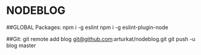 # NODEBLOG

##GLOBAL Packages:
    npm i -g eslint
    npm i -g eslint-plugin-node
    
    
##Git:
    git remote add blog git@github.com:arturkat/nodeblog.git
    git push -u blog master
